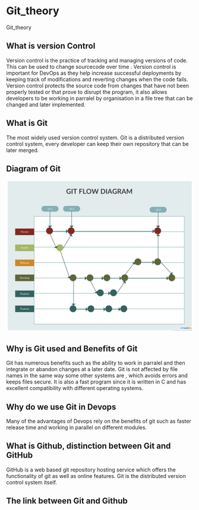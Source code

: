 # Git_theory
Git_theory

## What is version Control

Version control is the practice of tracking and managing versions of code. This can be used to change sourcecode 
over time . Version control is important for DevOps as they help increase successful deployments by keeping track of
modifications and reverting changes when the code fails. Version control protects the source code from changes that
have not been properly tested or that prove to disrupt the program, it also allows developers to be working in parralel
by organisation in a file tree that can be changed and later implemented.

## What is Git

The most widely used version control system. Git is a distributed version control system, every developer can keep their own 
repository that can be later merged.

## Diagram of Git

![Alt text](gitflow.png "a title")

## Why is Git used and Benefits of Git

Git has numerous benefits such as the ability to work in parralel and then integrate or abandon changes at a later date. Git is not affected by file names in the same way some other systems are , which avoids errors and keeps files secure. It is also a fast program since it is written in C and has excellent compatibility with different operating systems.

## Why do we use Git in Devops

Many of the advantages of Devops rely on the benefits of git such as faster release time and working in parallel on different modules.

## What is Github, distinction between Git and GitHub

GitHub is a web based git repository hosting service which offers the functionality of git as well as online features. Git is the distributed version control system itself.

## The link between Git and Github